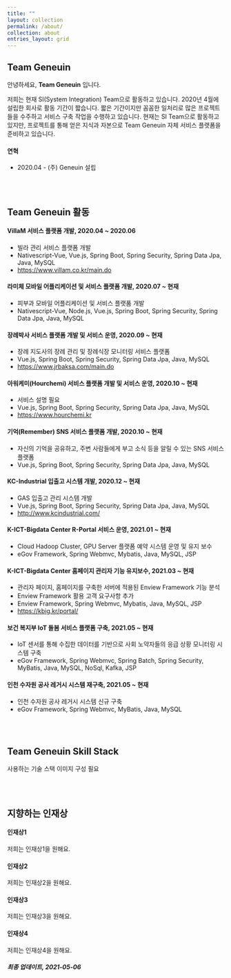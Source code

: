 ```yaml
---
title: ""
layout: collection
permalink: /about/
collection: about
entries_layout: grid
---
```


## Team Geneuin
안녕하세요, **Team Geneuin** 입니다.

저희는 현재 SI(System Integration) Team으로 활동하고 있습니다. 
2020년 4월에 설립한 회사로 활동 기간이 짧습니다. 
짧은 기간이지만 꼼꼼한 일처리로 많은 프로젝트들을 수주하고 서비스 구축 작업을 수행하고 있습니다. 
현재는 SI Team으로 활동하고 있지만, 
프로젝트를 통해 얻은 지식과 자본으로 Team Geneuin 자체 서비스 플랫폼을 준비하고 있습니다.

#### 연혁
- 2020.04 - (주) Geneuin 설립

<br><br>

## Team Geneuin 활동
#### VillaM 서비스 플랫폼 개발, 2020.04 ~ 2020.06
- 빌라 관리 서비스 플랫폼 개발
- Nativescript-Vue, Vue.js, Spring Boot, Spring Security, Spring Data Jpa, Java, MySQL
- <https://www.villam.co.kr/main.do>

#### 라미체 모바일 어플리케이션 및 서비스 플랫폼 개발, 2020.07 ~ 현재
- 피부과 모바일 어플리케이션 및 서비스 플랫품 개발
- Nativescript-Vue, Node.js, Vue.js, Spring Boot, Spring Security, Spring Data Jpa, Java, MySQL

#### 장례박사 서비스 플랫폼 개발 및 서비스 운영, 2020.09 ~ 현재
- 장례 지도사의 장례 관리 및 장례식장 모니터링 서비스 플랫폼
- Vue.js, Spring Boot, Spring Security, Spring Data Jpa, Java, MySQL
- <https://www.jrbaksa.com/main.do>

#### 아워케미(Hourchemi) 서비스 플랫폼 개발 및 서비스 운영, 2020.10 ~ 현재
- 서비스 설명 필요
- Vue.js, Spring Boot, Spring Security, Spring Data Jpa, Java, MySQL
- <https://www.hourchemi.kr>

#### 기억(Remember) SNS 서비스 플랫폼 개발, 2020.10 ~ 현재
- 자신의 기억을 공유하고, 주변 사람들에게 부고 소식 등을 알릴 수 있는 SNS 서비스 플랫폼
- Vue.js, Spring Boot, Spring Security, Spring Data Jpa, Java, MySQL

#### KC-Industrial 입출고 시스템 개발, 2020.12 ~ 현재
- GAS 입출고 관리 시스템 개발
- Vue.js, Spring Boot, Spring Security, Spring Data Jpa, Java, MySQL
- <http://www.kcindustrial.com/>

#### K-ICT-Bigdata Center R-Portal 서비스 운영, 2021.01 ~ 현재
- Cloud Hadoop Cluster, GPU Server 플랫폼 예약 시스템 운영 및 유지 보수
- eGov Framework, Spring Webmvc, Mybatis, Java, MySQL, JSP

#### K-ICT-Bigdata Center 홈페이지 관리자 기능 유지보수, 2021.03 ~ 현재
- 관리자 페이지, 홈페이지를 구축한 서버에 적용된 Enview Framework 기능 분석
- Enview Framework 활용 고객 요구사항 추가
- Enview Framework, Spring Webmvc, Mybatis, Java, MySQL, JSP
- <https://kbig.kr/portal/>

#### 보건 복지부 IoT 돌봄 서비스 플랫폼 구축, 2021.05 ~ 현재
- IoT 센서를 통해 수집한 데이터를 기반으로 사회 노약자들의 응급 상황 모니터링 시스템 구축
- eGov Framework, Spring Webmvc, Spring Batch, Spring Security, MyBatis, Java, MySQL, NoSql, Kafka, JSP

#### 인천 수자원 공사 레거시 시스템 재구축, 2021.05 ~ 현재
- 인천 수자원 공사 레거시 시스템 신규 구축
- eGov Framework, Spring Webmvc, MyBatis, Java, MySQL

<br><br>

## Team Geneuin Skill Stack
사용하는 기술 스택 이미지 구성 필요

<br><br>

## 지향하는 인재상
#### 인재상1
저희는 인재상1을 원해요.

#### 인재상2
저희는 인재상2을 원해요.

#### 인재상3
저희는 인재상3을 원해요.

#### 인재상4
저희는 인재상4을 원해요.

##### 최종 업데이트, 2021-05-06